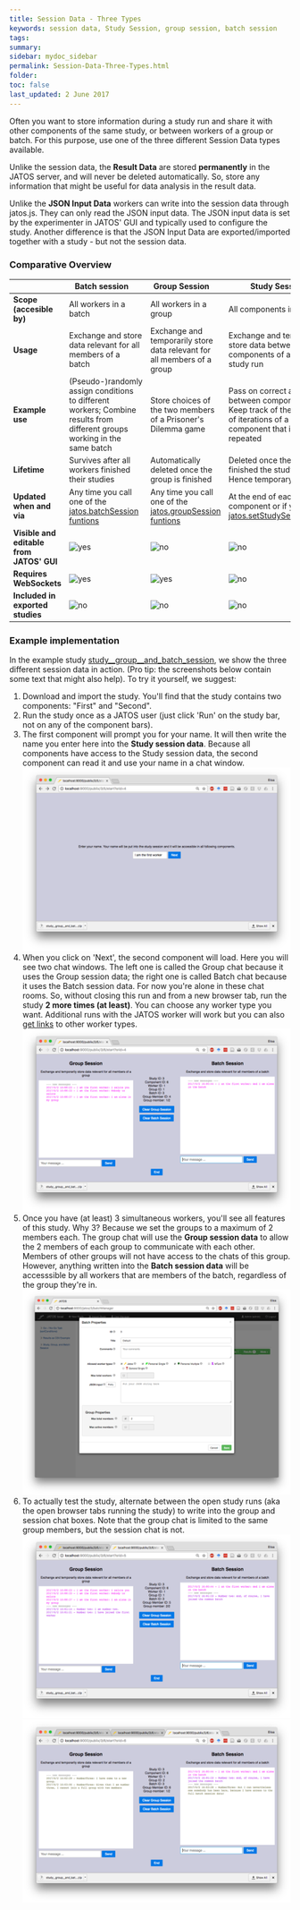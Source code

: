 ```yaml
---
title: Session Data - Three Types
keywords: session data, Study Session, group session, batch session
tags:
summary:
sidebar: mydoc_sidebar
permalink: Session-Data-Three-Types.html
folder:
toc: false
last_updated: 2 June 2017
---
```


Often you want to store information during a study run and share it with other components of the same study, or between workers of a group or batch. For this purpose, use one of the three different Session Data types available.

Unlike the session data, the **Result Data** are stored **permanently** in the JATOS server, and will never be deleted automatically. So, store any information that might be useful for data analysis in the result data.

Unlike the **JSON Input Data** workers can write into the session data through jatos.js. They can only read the JSON input data. The JSON input data is set by the experimenter in JATOS' GUI and typically used to configure the study. Another difference is that the JSON Input Data are exported/imported together with a study - but not the session data.

### Comparative Overview

| | Batch session     | Group Session     | Study Session     |
|-|-------------------|-------------------|-------------------|
| **Scope (accesible by)** | All workers in a batch | All workers in a group | All components in a study |
| **Usage** | Exchange and store data relevant for all members of a batch | Exchange and temporarily store data relevant for all members of a group | Exchange and temporarily store data between components of a single study run |
| **Example use** | (Pseudo-)randomly assign conditions to different workers; Combine results from different groups working in the same batch | Store choices of the two members of a Prisoner's Dilemma game | Pass on correct answers between components; Keep track of the number of iterations of a given component that is repeated |
| **Lifetime** | Survives after all workers finished their studies | Automatically deleted once the group is finished | Deleted once the worker finished the study - Hence temporary|
| **Updated when and via** | Any time you call one of the [jatos.batchSession funtions](jatos.js-Reference.html#functions-to-access-the-batch-session) | Any time you call one of the [jatos.groupSession funtions](jatos.js-Reference.html#functions-to-access-the-group-session) | At the end of each component or if you call [jatos.setStudySessionData](jatos.js-Reference.html#jatossetstudysessiondatasessiondata-complete) |
| **Visible and editable from JATOS' GUI** | ![yes](images/ok-24.ico) | ![no](images/x-24.ico) | ![no](images/x-24.ico) |
| **Requires WebSockets** | ![yes](images/ok-24.ico) | ![yes](images/ok-24.ico) | ![no](images/x-24.ico) |
| **Included in exported studies** | ![no](images/x-24.ico) | ![no](images/x-24.ico) | ![no](images/x-24.ico) |

### Example implementation

In the example study [study__group__and_batch_session](Example-Studies.html#study__group__and_batch_session), we show the three different session data in action. (Pro tip: the screenshots below contain some text that might also help). To try it yourself, we suggest:

1. Download and import the study. You'll find that the study contains two components: "First" and "Second". 
1. Run the study once as a JATOS user (just click 'Run' on the study bar, not on any of the component bars).
1. The first component will prompt you for your name. It will then write the name you enter here into the **Study session data**. Because all components have access to the Study session data, the second component can read it and use your name in a chat window.
![First component Screenshot](images/ChatExample_1.png)
1. When you click on 'Next', the second component will load. Here you will see two chat windows. The left one is called the Group chat because it uses the Group session data; the right one is called Batch chat because it uses the Batch session data. For now you're alone in these chat rooms. So, without closing this run and from a new browser tab, run the study **2 more times (at least)**. You can choose any worker type you want. Additional runs with the JATOS worker will work but you can also [get links](Run-your-Study-with-Batch-Manager-and-Worker-Setup.html#worker-setup) to other worker types.
![Second component Screenshot](images/ChatExample_2.png)
1. Once you have (at least) 3 simultaneous workers, you'll see all features of this study. Why 3? Because we set the groups to a maximum of 2 members each. The group chat will use the **Group session data** to allow the 2 members of each group to communicate with each other. Members of other groups will not have access to the chats of this group. However, anything written into the **Batch session data** will be accesssible by all workers that are members of the batch, regardless of the group they're in.
![Group setup Screenshot](images/SessionDataExample_Group_2Members.png)
1. To actually test the study, alternate between the open study runs (aka the open browser tabs running the study) to write into the group and session chat boxes. Note that the group chat is limited to the same group members, but the session chat is not.  
![Second component Screenshot](images/ChatExample_3.png)
![Second component Screenshot](images/ChatExample_4.png)

